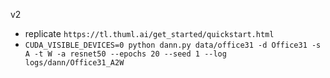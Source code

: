 v2 
- replicate `https://tl.thuml.ai/get_started/quickstart.html`
- `CUDA_VISIBLE_DEVICES=0 python dann.py data/office31 -d Office31 -s A -t W -a resnet50 --epochs 20 --seed 1 --log logs/dann/Office31_A2W`